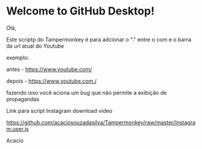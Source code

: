 # Welcome to GitHub Desktop!

Olá,

Este scriptp do Tampermonkey é para adcionar o "." entre o 
com e o barra da url atual do Youtube

exemplo:

antes - https://www.youtube.com/

depois - https://www.youtube.com./

fazendo isso você aciona um bug que não permite a exibição de propagandas

Link para script Instagram download video

https://github.com/acaciosouzadasilva/Tampermonkey/raw/master/Instagram.user.js

Acacio
